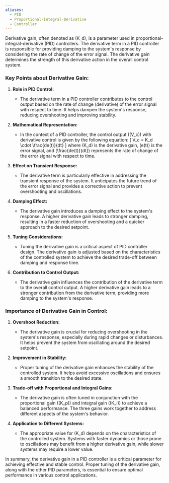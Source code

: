 ```yaml
---
aliases:
  - PID
  - Proportional-Integral-Derivative
  - Controller
---
```

Derivative gain, often denoted as \(K_d\), is a parameter used in proportional-integral-derivative (PID) controllers. The derivative term in a PID controller is responsible for providing damping to the system's response by considering the rate of change of the error signal. The derivative gain determines the strength of this derivative action in the overall control system.

### Key Points about Derivative Gain:

1. **Role in PID Control:**
   - The derivative term in a PID controller contributes to the control output based on the rate of change (derivative) of the error signal with respect to time. It helps dampen the system's response, reducing overshooting and improving stability.

2. **Mathematical Representation:**
   - In the context of a PID controller, the control output (\(V_c\)) with derivative control is given by the following equation:
     \[ V_c = K_d \cdot \frac{de(t)}{dt} \]
     where \(K_d\) is the derivative gain, \(e(t)\) is the error signal, and \(\frac{de(t)}{dt}\) represents the rate of change of the error signal with respect to time.

3. **Effect on Transient Response:**
   - The derivative term is particularly effective in addressing the transient response of the system. It anticipates the future trend of the error signal and provides a corrective action to prevent overshooting and oscillations.

4. **Damping Effect:**
   - The derivative gain introduces a damping effect to the system's response. A higher derivative gain leads to stronger damping, resulting in a faster reduction of overshooting and a quicker approach to the desired setpoint.

5. **Tuning Considerations:**
   - Tuning the derivative gain is a critical aspect of PID controller design. The derivative gain is adjusted based on the characteristics of the controlled system to achieve the desired trade-off between damping and response time.

6. **Contribution to Control Output:**
   - The derivative gain influences the contribution of the derivative term to the overall control output. A higher derivative gain leads to a stronger contribution from the derivative term, providing more damping to the system's response.

### Importance of Derivative Gain in Control:

1. **Overshoot Reduction:**
   - The derivative gain is crucial for reducing overshooting in the system's response, especially during rapid changes or disturbances. It helps prevent the system from oscillating around the desired setpoint.

2. **Improvement in Stability:**
   - Proper tuning of the derivative gain enhances the stability of the controlled system. It helps avoid excessive oscillations and ensures a smooth transition to the desired state.

3. **Trade-off with Proportional and Integral Gains:**
   - The derivative gain is often tuned in conjunction with the proportional gain (\(K_p\)) and integral gain (\(K_i\)) to achieve a balanced performance. The three gains work together to address different aspects of the system's behavior.

4. **Application to Different Systems:**
   - The appropriate value for \(K_d\) depends on the characteristics of the controlled system. Systems with faster dynamics or those prone to oscillations may benefit from a higher derivative gain, while slower systems may require a lower value.

In summary, the derivative gain in a PID controller is a critical parameter for achieving effective and stable control. Proper tuning of the derivative gain, along with the other PID parameters, is essential to ensure optimal performance in various control applications.